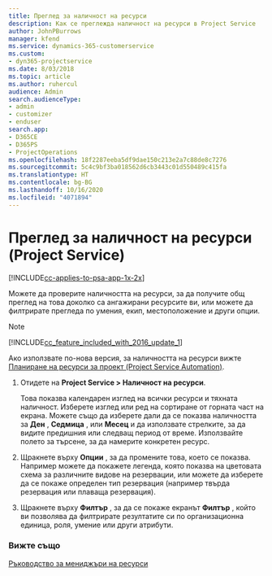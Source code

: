 ```yaml
---
title: Преглед за наличност на ресурси
description: Как се преглежда наличност на ресурси в Project Service
author: JohnPBurrows
manager: kfend
ms.service: dynamics-365-customerservice
ms.custom:
- dyn365-projectservice
ms.date: 8/03/2018
ms.topic: article
ms.author: ruhercul
audience: Admin
search.audienceType:
- admin
- customizer
- enduser
search.app:
- D365CE
- D365PS
- ProjectOperations
ms.openlocfilehash: 18f2287eeba5df9dae150c213e2a7c88de8c7276
ms.sourcegitcommit: 5c4c9bf3ba018562d6cb3443c01d550489c415fa
ms.translationtype: HT
ms.contentlocale: bg-BG
ms.lasthandoff: 10/16/2020
ms.locfileid: "4071894"
---
```

# <a name="view-resource-availability-project-service"></a>Преглед за наличност на ресурси (Project Service)

[!INCLUDE[cc-applies-to-psa-app-1x-2x](../includes/cc-applies-to-psa-app-1x-2x.md)]

Можете да проверите наличността на ресурси, за да получите общ преглед на това доколко са ангажирани ресурсите ви, или можете да филтрирате прегледа по умения, екип, местоположение и други опции.  
  
> [!NOTE]
> [!INCLUDE[cc_feature_included_with_2016_update_1](../includes/cc-feature-included-with-2016-update-1.md)]  
> 
>  Ако използвате по-нова версия, за наличността на ресурси вижте [Планиране на ресурси за проект (Project Service Automation)](../psa/schedule-resources-project.md).  

1. Отидете на **Project Service > Наличност на ресурси**.  

    Това показва календарен изглед на всички ресурси и тяхната наличност. Изберете изглед или ред на сортиране от горната част на екрана. Можете също да изберете дали да се показва наличността за **Ден** , **Седмица** , или **Месец** и да използвате стрелките, за да видите предишния или следващ период от време. Използвайте полето за търсене, за да намерите конкретен ресурс.  

2. Щракнете върху **Опции** , за да промените това, което се показва. Например можете да покажете легенда, която показва на цветовата схема за различните видове на резервации, или можете да изберете да се покаже определен тип резервация (например твърда резервация или плаваща резервация).  

3. Щракнете върху **Филтър** , за да се покаже екранът **Филтър** , който ви позволява да филтрирате резултатите си по организационна единица, роля, умение или други атрибути.  

### <a name="see-also"></a>Вижте също  
 [Ръководство за мениджъри на ресурси](../psa/resource-manager-guide.md)
